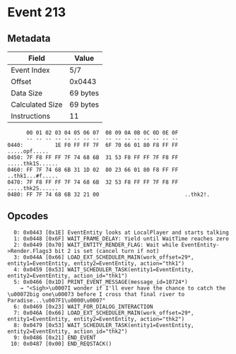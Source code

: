 # Event 213

## Metadata

| Field           | Value    |
|-----------------|----------|
| Event Index     | 5/7      |
| Offset          | 0x0443   |
| Data Size       | 69 bytes |
| Calculated Size | 69 bytes |
| Instructions    | 11       |

```
      00 01 02 03 04 05 06 07  08 09 0A 0B 0C 0D 0E 0F
      -- -- -- -- -- -- -- --  -- -- -- -- -- -- -- --
0440:          1E F0 FF FF 7F  6F 70 66 01 80 F8 FF FF     .....opf.....
0450: 7F F8 FF FF 7F 74 68 6B  31 53 F8 FF FF 7F F8 FF  .....thk1S......
0460: FF 7F 74 68 6B 31 1D 02  80 23 66 01 80 F8 FF FF  ..thk1...#f.....
0470: 7F F8 FF FF 7F 74 68 6B  32 53 F8 FF FF 7F F8 FF  .....thk2S......
0480: FF 7F 74 68 6B 32 21 00                           ..thk2!.        
```

## Opcodes

```
  0: 0x0443 [0x1E] EventEntity looks at LocalPlayer and starts talking
  1: 0x0448 [0x6F] WAIT_FRAME_DELAY: Yield until WaitTime reaches zero
  2: 0x0449 [0x70] WAIT_ENTITY_RENDER_FLAG: Wait while EventEntity->Render.Flags3 bit 2 is set (cancel turn if not)
  3: 0x044A [0x66] LOAD_EXT_SCHEDULER_MAIN(work_offset=29*, entity1=EventEntity, entity2=EventEntity, action="thk1")
  4: 0x0459 [0x53] WAIT_SCHEDULER_TASK(entity1=EventEntity, entity2=EventEntity, action_id="thk1")
  5: 0x0466 [0x1D] PRINT_EVENT_MESSAGE(message_id=10724*)
    → "<Sigh>\u0007I wonder if I'll ever have the chance to catch the \u00072big one\u00073 before I cross that final river to Paradise...\u007F1\u0000\u0007"
  6: 0x0469 [0x23] WAIT_FOR_DIALOG_INTERACTION
  7: 0x046A [0x66] LOAD_EXT_SCHEDULER_MAIN(work_offset=29*, entity1=EventEntity, entity2=EventEntity, action="thk2")
  8: 0x0479 [0x53] WAIT_SCHEDULER_TASK(entity1=EventEntity, entity2=EventEntity, action_id="thk2")
  9: 0x0486 [0x21] END_EVENT
 10: 0x0487 [0x00] END_REQSTACK()
```
